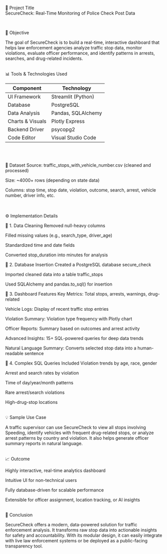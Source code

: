
🔰 Project Title
<br>
SecureCheck: Real-Time Monitoring of Police Check Post Data

<br>

🧠 Objective
<br>

The goal of SecureCheck is to build a real-time, interactive dashboard that helps law enforcement agencies analyze traffic stop data, monitor violations, evaluate officer performance, and identify patterns in arrests, searches, and drug-related incidents.
<br>
<br>

📊 Tools & Technologies Used
<br>

| Component        | Technology         |
| ---------------- | ------------------ |
| UI Framework     | Streamlit (Python) |
| Database         | PostgreSQL         |
| Data Analysis    | Pandas, SQLAlchemy |
| Charts & Visuals | Plotly Express     |
| Backend Driver   | psycopg2           |
| Code Editor      | Visual Studio Code |
<br>
<br>


📂 Dataset
Source: traffic_stops_with_vehicle_number.csv (cleaned and processed)

Size: ~4000+ rows (depending on state data)

Columns: stop time, stop date, violation, outcome, search, arrest, vehicle number, driver info, etc.
<br>
<br>
<br>

⚙️ Implementation Details
<br>

🔹 1. Data Cleaning
Removed null-heavy columns

Filled missing values (e.g., search_type, driver_age)

Standardized time and date fields

Converted stop_duration into minutes for analysis
<br>

🔹 2. Database Insertion
Created a PostgreSQL database secure_check

Imported cleaned data into a table traffic_stops

Used SQLAlchemy and pandas.to_sql() for insertion
<br>

🔹 3. Dashboard Features
Key Metrics: Total stops, arrests, warnings, drug-related

Vehicle Logs: Display of recent traffic stop entries

Violation Summary: Violation type frequency with Plotly chart

Officer Reports: Summary based on outcomes and arrest activity

Advanced Insights: 15+ SQL-powered queries for deep data trends

Natural Language Summary: Converts selected stop data into a human-readable sentence
<br>

🔹 4. Complex SQL Queries Included
Violation trends by age, race, gender

Arrest and search rates by violation

Time of day/year/month patterns

Rare arrest/search violations

High-drug-stop locations
<br>
<br>

💡 Sample Use Case
<br>

A traffic supervisor can use SecureCheck to view all stops involving Speeding, identify vehicles with frequent drug-related stops, or analyze arrest patterns by country and violation. It also helps generate officer summary reports in natural language.
<br>
<br>

📈 Outcome
<br>

Highly interactive, real-time analytics dashboard

Intuitive UI for non-technical users

Fully database-driven for scalable performance

Extensible for officer assignment, location tracking, or AI insights
<br>
<br>

📌 Conclusion
<br>

SecureCheck offers a modern, data-powered solution for traffic enforcement analysis. It transforms raw stop data into actionable insights for safety and accountability. With its modular design, it can easily integrate with live law enforcement systems or be deployed as a public-facing transparency tool.



